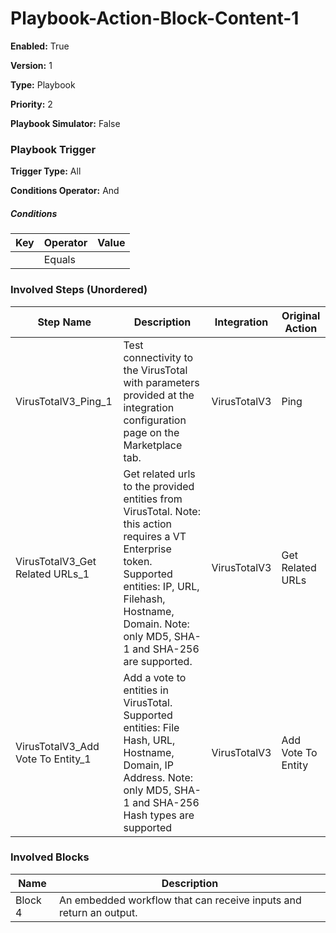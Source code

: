 # Playbook-Action-Block-Content-1




**Enabled:** True

**Version:** 1

**Type:** Playbook

**Priority:** 2

**Playbook Simulator:** False


### Playbook Trigger
**Trigger Type:** All

**Conditions Operator:** And

##### Conditions
|Key|Operator|Value|
|---|--------|-----|
||Equals||


### Involved Steps (Unordered)
|Step Name|Description|Integration|Original Action|
|---------|-----------|-----------|---------------|
|VirusTotalV3_Ping_1|Test connectivity to the VirusTotal with parameters provided at the integration configuration page on the Marketplace tab.|VirusTotalV3|Ping|
|VirusTotalV3_Get Related URLs_1|Get related urls to the provided entities from VirusTotal. Note: this action requires a VT Enterprise token. Supported entities: IP, URL, Filehash, Hostname, Domain. Note: only MD5, SHA-1 and SHA-256 are supported.|VirusTotalV3|Get Related URLs|
|VirusTotalV3_Add Vote To Entity_1|Add a vote to entities in VirusTotal. Supported entities: File Hash, URL, Hostname, Domain, IP Address. Note: only MD5, SHA-1 and SHA-256 Hash types are supported|VirusTotalV3|Add Vote To Entity|

### Involved Blocks
|Name|Description|
|----|-----------|
|Block 4|An embedded workflow that can receive inputs and return an output.|
